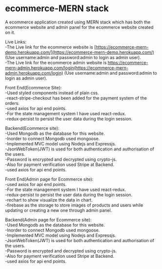 # ecommerce-MERN stack
A ecommerce application created using MERN stack which has both the ecommerce website and admin panel for the ecommerce website created on it.

Live Links:\
-The Live link for the ecommerce website is [https://ecommerce-mern-demo.herokuapp.com/](https://ecommerce-mern-demo.herokuapp.com/) (Use username:admin and password:admin to login as admin user).\
-The Live link for the ecommerce admin website is https://ecommerce-mern-admin.herokuapp.com/login(https://ecommerce-mern-admin.herokuapp.com/login) (Use username:admin and password:admin to login as admin user).

Front End(Ecommerce Site):\
-Used styled components instead of plain css.\
-react-stripe-checkout has been added for the payment system of the orders.\
-used axios for api end points.\
-For the state management system I have used react-redux.\
-redux-persist to persist the user data during the login session.


Backend(Ecommerce site):\
-Used Mongodb as the database for this website.\
-Inorder to connect Mongodb used mongoose.\
-Implemented MVC model using Nodejs and Expressjs.\
-JsonWebToken(JWT) is used for both authentication and authorisation of the users.\
-Password is encrypted and decrypted using crypto-js.\
-Also for payment verification used Stripe at Backend.\
-used axios for api end points.

Front End(Admin page for Ecommerce site):\
-used axios for api end points.\
-For the state management system I have used react-redux.\
-redux-persist to persist the user data during the login session.\
-rechart to show visualize the data in chart.\
-firebase as the storage to store images of products and users while updating or creating a new one through admin panel.

Backend(Admin page for Ecommerce site):\
-Used Mongodb as the database for this website.\
-Inorder to connect Mongodb used mongoose.\
-Implemented MVC model using Nodejs and Expressjs.\
-JsonWebToken(JWT) is used for both authentication and authorisation of the users.\
-Password is encrypted and decrypted using crypto-js.\
-Also for payment verification used Stripe at Backend.\
-used axios for api end points.

